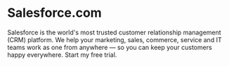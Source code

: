 # Salesforce.com
Salesforce is the world's most trusted customer relationship management (CRM) platform. We help your marketing, sales, commerce, service and IT teams work as one from anywhere — so you can keep your customers happy everywhere. Start my free trial.
